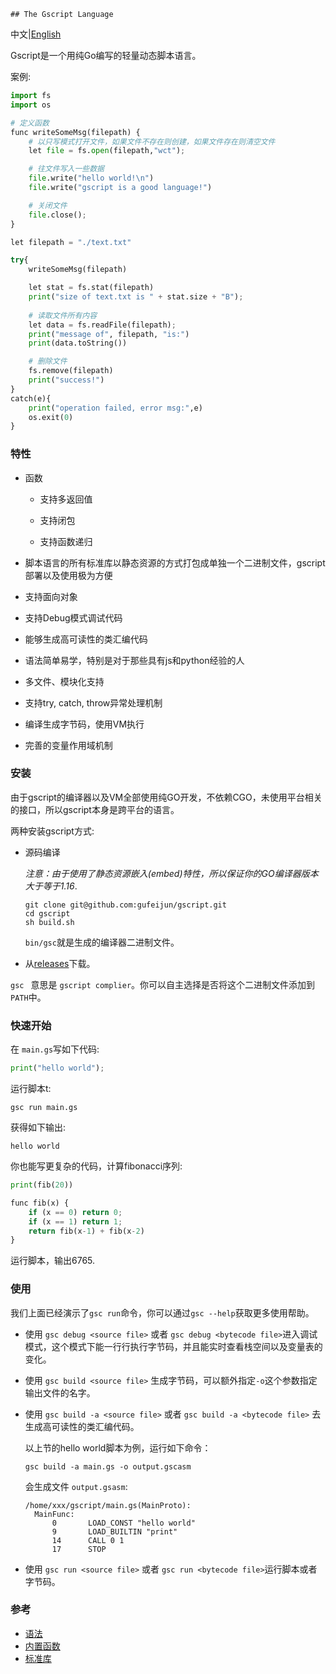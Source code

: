 	## The Gscript Language

中文|[English](https://github.com/gufeijun/gscript/blob/master/README.md)

Gscript是一个用纯Go编写的轻量动态脚本语言。

案例:

```python
import fs
import os

# 定义函数
func writeSomeMsg(filepath) {
    # 以只写模式打开文件，如果文件不存在则创建，如果文件存在则清空文件
    let file = fs.open(filepath,"wct");

    # 往文件写入一些数据
    file.write("hello world!\n")
    file.write("gscript is a good language!")

    # 关闭文件
    file.close();
}

let filepath = "./text.txt"

try{
    writeSomeMsg(filepath)

    let stat = fs.stat(filepath)
    print("size of text.txt is " + stat.size + "B");
    
    # 读取文件所有内容
    let data = fs.readFile(filepath);
    print("message of", filepath, "is:")
    print(data.toString())

    # 删除文件
    fs.remove(filepath)
    print("success!")
}
catch(e){
    print("operation failed, error msg:",e)
    os.exit(0)
}
```

### 特性

+ 函数

  + 支持多返回值

  + 支持闭包
  + 支持函数递归

+ 脚本语言的所有标准库以静态资源的方式打包成单独一个二进制文件，gscript部署以及使用极为方便

+ 支持面向对象

+ 支持Debug模式调试代码

+ 能够生成高可读性的类汇编代码

+ 语法简单易学，特别是对于那些具有js和python经验的人

+ 多文件、模块化支持

+ 支持try, catch, throw异常处理机制

+ 编译生成字节码，使用VM执行

+ 完善的变量作用域机制

### 安装

由于gscript的编译器以及VM全部使用纯GO开发，不依赖CGO，未使用平台相关的接口，所以gscript本身是跨平台的语言。

两种安装gscript方式:

+ 源码编译

  *注意：由于使用了静态资源嵌入(embed)特性，所以保证你的GO编译器版本大于等于1.16*.

  ```shell
  git clone git@github.com:gufeijun/gscript.git
  cd gscript
  sh build.sh
  ```

  `bin/gsc`就是生成的编译器二进制文件。

+ 从[releases](https://github.com/gufeijun/gscript/releases)下载。

`gsc ` 意思是 `gscript complier`。你可以自主选择是否将这个二进制文件添加到`PATH`中。

### 快速开始

在 `main.gs`写如下代码:

```python
print("hello world");
```

运行脚本t:

```shell
gsc run main.gs
```

获得如下输出:

```
hello world
```

你也能写更复杂的代码，计算fibonacci序列:

```python
print(fib(20))

func fib(x) {
    if (x == 0) return 0;
    if (x == 1) return 1;
    return fib(x-1) + fib(x-2)
}
```

运行脚本，输出6765.

### 使用

我们上面已经演示了`gsc run`命令，你可以通过`gsc --help`获取更多使用帮助。

+ 使用 `gsc debug <source file>`  或者 `gsc debug <bytecode file>`进入调试模式，这个模式下能一行行执行字节码，并且能实时查看栈空间以及变量表的变化。

+ 使用 `gsc build <source file>` 生成字节码，可以额外指定`-o`这个参数指定输出文件的名字。

+ 使用 `gsc build -a <source file>` 或者 `gsc build -a <bytecode file>` 去生成高可读性的类汇编代码。

  以上节的hello world脚本为例，运行如下命令：

  ```shell
  gsc build -a main.gs -o output.gscasm
  ```

  会生成文件 `output.gsasm`:

  ```
  /home/xxx/gscript/main.gs(MainProto):
  	MainFunc:
  		0		LOAD_CONST "hello world"
  		9		LOAD_BUILTIN "print"
  		14		CALL 0 1
  		17		STOP
  ```

+ 使用 `gsc run <source file>` 或者 `gsc run <bytecode file>`运行脚本或者字节码。

### 参考

+ [语法](https://github.com/gufeijun/gscript/blob/master/doc/syntax_zh.md)
+ [内置函数](https://github.com/gufeijun/gscript/blob/master/doc/builtin_zh.md)
+ [标准库](https://github.com/gufeijun/gscript/blob/master/doc/std_zh.md)

